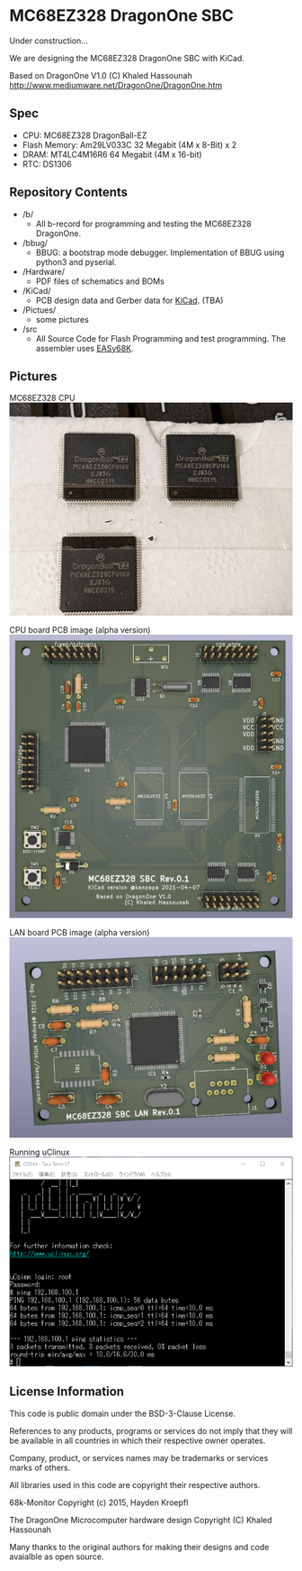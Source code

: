 # MC68EZ328 DragonOne SBC

Under construction...  

We are designing the MC68EZ328 DragonOne SBC with KiCad.

Based on DragonOne V1.0 (C) Khaled Hassounah  
http://www.mediumware.net/DragonOne/DragonOne.htm  

## Spec

* CPU: MC68EZ328 DragonBall-EZ
* Flash Memory: Am29LV033C 32 Megabit (4M x 8-Bit) x 2
* DRAM: MT4LC4M16R6 64 Megabit (4M x 16-bit)
* RTC: DS1306

## Repository Contents

* /b/
  * All b-record for programming and testing the MC68EZ328 DragonOne.
* /bbug/
  * BBUG: a bootstrap mode debugger. Implementation of BBUG using python3 and pyserial.
* /Hardware/
  * PDF files of schematics and BOMs
* /KiCad/
  * PCB design data and Gerber data for [KiCad](https://www.kicad.org/). (TBA) 
* /Pictues/
  * some pictures
* /src
  * All Source Code for Flash Programming and test programming. The assembler uses [EASy68K](http://www.easy68k.com/).

## Pictures

MC68EZ328 CPU  
![MC68EZ328 CPU](/Pictures/dragonball_mc68ez328_cpu.jpg)

CPU board PCB image (alpha version)  
![CPU PCB image by KiCad](/Pictures/DragonOne_rev01_kicad.jpg)

LAN board PCB image (alpha version)  
![LAN PCB image by KiCad](/Pictures/mc68ez328_sbc_lan_rev01_kicad.jpg)

Running uClinux  
![Running uClinux](/Pictures/mc68ez328-dragonone-sbc-lan-ping2.png)

## License Information

This code is public domain under the BSD-3-Clause License.

References to any products, programs or services do not imply that they will be available in all countries in which their respective owner operates.

Company, product, or services names may be trademarks or services marks of others.

All libraries used in this code are copyright their respective authors.

68k-Monitor Copyright (c) 2015, Hayden Kroepfl

The DragonOne Microcomputer hardware design Copyright (C) Khaled Hassounah

Many thanks to the original authors for making their designs and code avaialble as open source.

